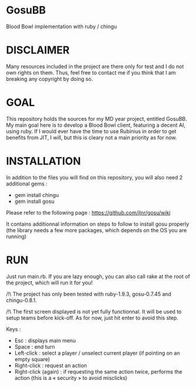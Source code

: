 GosuBB
======

Blood Bowl implementation with ruby / chingu

DISCLAIMER
==========

Many resources included in the project are there only for test and I do not own rights on them. Thus, feel free
to contact me if you think that I am breaking any copyright by doing so.

GOAL
====

This repository holds the sources for my MD year project, entitled GosuBB.
My main goal here is to develop a Blood Bowl client, featuring a decent AI, using ruby.
If I would ever have the time to use Rubinius in order to get benefits from JIT, I will, but this
is cleary not a main priority as for now.

INSTALLATION
============

In addition to the files you will find on this repository, you will also need 2 additional gems : 
* gem install chingu
* gem install gosu

Please refer to the following page : https://github.com/jlnr/gosu/wiki

It contains additionnal information on steps to follow to install gosu properly (the library needs a few more packages, which depends on the OS you are running)

RUN
===

Just run main.rb. If you are lazy enough, you can also call rake at the root of the project, which will run it for you!

/!\ The project has only been tested with ruby-1.9.3, gosu-0.7.45 and chingu-0.8.1.

/!\ The first screen displayed is not yet fully functionnal. It will be used to setup teams before kick-off.
As for now, just hit enter to avoid this step.

Keys :
- Esc : displays main menu
- Space : end turn
- Left-click : select a player / unselect current player (if pointing on an empty square)
- Right-click : request an action
- Right-click (again) : if requesting the same action twice, performs the action (this is a « security »
to avoid misclicks)
